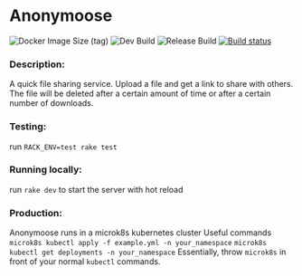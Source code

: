 # Anonymoose

![Docker Image Size (tag)](https://img.shields.io/docker/image-size/evilgenius13/anonymoose/prod?logo=docker)
![Dev Build](https://github.com/EvilGenius13/anonymoose/actions/workflows/ci.yml/badge.svg)
![Release Build](https://github.com/EvilGenius13/anonymoose/actions/workflows/prod-ci.yml/badge.svg)
[![Build status](https://badge.buildkite.com/0f5451722a0c03c7348769233f1f2c23df60736e67222a6ea5.svg)](https://buildkite.com/timewellspent/deployment)

### Description:
A quick file sharing service. Upload a file and get a link to share with others. The file will be deleted after a certain amount of time or after a certain number of downloads.

### Testing:
run `RACK_ENV=test rake test`

### Running locally:
run `rake dev` to start the server with hot reload

### Production:
Anonymoose runs in a microk8s kubernetes cluster
Useful commands
`microk8s kubectl apply -f example.yml -n your_namespace`
`microk8s kubectl get deployments -n your_namespace`
Essentially, throw `microk8s` in front of your normal `kubectl` commands.